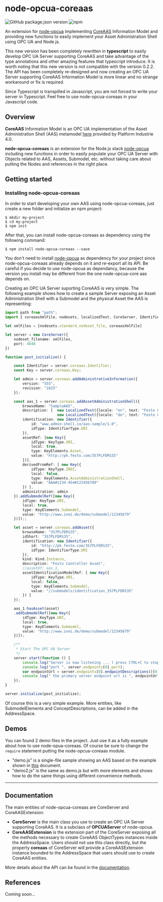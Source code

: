 node-opcua-coreaas
==========
![GitHub package.json version](https://img.shields.io/github/package-json/v/OPCUAUniCT/node-opcua-coreaas.svg)
![npm](https://img.shields.io/npm/v/node-opcua-coreaas.svg)

An extension for [node-opcua](https://github.com/node-opcua/node-opcua) implementing [CoreAAS](https://github.com/OPCUAUniCT/coreAAS) Information Model and providing new functions to easily implement your Asset Administration Shell using OPC UA and Node.js.

This new version has been completely rewritten in **typescript** to easily develop OPC UA Server supporting CoreAAS and take advantage of the type annotations and other amazing features that typescript introduce. It is worth noting that this new version is not compatible with the version 0.2.2. The API has been completely re-designed and now creating an OPC UA Server supporting CoreAAS Information Model is more linear and no strange workaround or fix is required.

Since Typescript is transpilled in Javascript, you are not forced to write your server in Typescript. Feel free to use node-opcua-coreaas in your Javascript code. 

## Overview
**CoreAAS** Information Model is an OPC UA implementation of the Asset Administration Shell (AAS) metamodel [here](https://www.plattform-i40.de/I40/Redaktion/EN/Downloads/Publikation/2018-details-of-the-asset-administration-shell.html) provided by Platform Industrie 4.0.

**node-opcua-coreaas** is an extension for the Node.js stack [node-opcua](https://github.com/node-opcua/node-opcua) including new functions in order to easily populate your OPC UA Server with Objects related to AAS, Assets, Submodel, etc. without taking care about putting the Nodes and references in the right place. 

## Getting started
### Installing node-opcua-coreaas
In order to start developing your own AAS using node-opcua-coreaas, just create a new folder and initialize an npm project:
```
$ mkdir my-project
$ cd my-project
$ npm init
```
After that, you can install node-opcua-coreaas as dependency using the following command:
```
$ npm install node-opcua-coreaas --save
```
You don't need to install [node-opcua](https://github.com/node-opcua/node-opcua) as dependency for your project since node-opcua-coreaas already depends on it and re-export all its API. Be careful if you decide to use node-opcua as dependancy, because the version you install may be different from the one node-opcua-core aas depends on.

Creating an OPC UA Server suporting CoreAAS is very simple. The following example shows how to create a sample Server exposing an Asset Administration Shell with a Submodel and the physical Asset the AAS is representing:
```typescript
import path from "path";
import { coreaasXmlFile, nodesets, localizedText, CoreServer, IdentifierType, Kind, KeyType, KeyElements } from ".";

let xmlFiles = [nodesets.standard_nodeset_file, coreaasXmlFile]

let server = new CoreServer({
    nodeset_filename: xmlFiles,
    port: 4848
})

function post_initialize() {

    const Identifier = server.coreaas.Identifier;
    const Key = server.coreaas.Key;

    let admin = server.coreaas.addAdministrativeInformation({
        version: "555",
        revision: "1825"
    });

    const aas_1 = server.coreaas.addAssetAdministrationShell({
        browseName: "SampleAAS",
        description: [  new LocalizedText({locale: "en", text: "Festo Controller"}),
                        new LocalizedText({locale: "de", text: "Festo Controller"}) ],
        identification: new Identifier({
            id: "www.admin-shell.io/aas-sample/1.0",
            idType: IdentifierType.URI
        }),
        assetRef: [new Key({
            idType: KeyType.URI,
            local: true,
            type: KeyElements.Asset,
            value: "http://pk.festo.com/3S7PLFDRS35"
        })],
        derivedFromRef: [ new Key({
            idType: KeyType.IRDI,
            local: false,
            type: KeyElements.AssetAdministrationShell,
            value: "AAA#1234-454#123456789"
        }) ],
        administration: admin
    }).addSubmodelRef([new Key({
        idType: KeyType.URI,
        local: true,
        type: KeyElements.Submodel,
        value: "http://www.zvei.de/demo/submodel/12345679"
    })]);;

    let asset = server.coreaas.addAsset({
        browseName: "3S7PLFDRS35",
        idShort: "3S7PLFDRS35",
        identification: new Identifier({
            id: "http://pk.festo.com/3S7PLFDRS35",
            idType: IdentifierType.URI
        }),
        kind: Kind.Instance,
        description: "Festo Controller Asset",
        //assetOf: aas_1,
        assetIdentificationModelRef: [ new Key({
            idType: KeyType.URI,
            local: false,
            type: KeyElements.Submodel,
            value: "//submodels/identification_3S7PLFDRS35"
        }) ]
    });

    aas_1.hasAsset(asset)
    .addSubmodelRef([new Key({
        idType: KeyType.URI,
        local: true,
        type: KeyElements.Submodel,
        value: "http://www.zvei.de/demo/submodel/12345679"
    })]);

    /**
     * Start The OPC UA Server
     */
    server.start(function () {
        console.log("Server is now listening ... ( press CTRL+C to stop)");
        console.log("port ", server.endpoints[0].port);
        var endpointUrl = server.endpoints[0].endpointDescriptions()[0].endpointUrl;
        console.log(" the primary server endpoint url is ", endpointUrl );
    });
}

server.initialize(post_initialize);
```

Of course this is a very simple example. More entities, like SubmodelElements and ConceptDescriptions, can be added in the AddressSpace.

## Demos
You can found 2 demo files in the project. Just use it as a fully example about how to use node-opua-coreaas. Of course be sure to change the `require` statement putting the node-opcua-coreaas module.

- "demo.js" is a single-file sample showing an AAS based on the example shown in [this](https://www.plattform-i40.de/I40/Redaktion/EN/Downloads/Publikation/2018-details-of-the-asset-administration-shell.html) document.
- "demo2.js" is the same as demo.js but with more elements and shows how to do the same things using different convenience methods.
----

## Documentation

The main entities of node-opcua-coreaas are CoreServer and CoreAASExtension:

- **CoreServer** is the main class you use to create an OPC UA Server supporting CoreAAS. It is a subclass of **OPCUAServer** of node-opcua.
- **CoreAASExtension** is the extension part of the CoreServer exposing all the methods necessary to create CoreAAS ObjectTypes instances inside the AddressSpace. Users should not use this class directly, but the property **coreaas** of CoreServer will provide a CoreAASExtension instance bounded to the AddressSpace that users should use to create CoreAAS entities.

More details about the API can be found in the [documentation](https://opcuaunict.github.io/node-opcua-coreaas/index.html).

## References

Coming soon...
